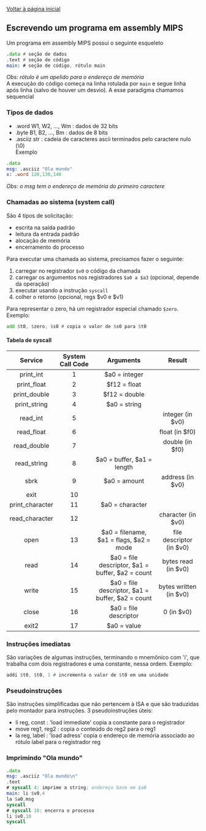 [Voltar à página inicial](https://github.com/W4RT1N5/fac#glossário)
## Escrevendo um programa em assembly MIPS
Um programa em assembly MIPS possui o seguinte esqueleto
```asm
.data # seção de dados
.text # seção de código
main: # seção de código, rótulo main
```
*Obs: rótulo é um apelido para o endereço de memória*  
A execução do código começa na linha rotulada por `main` e segue linha após linha (salvo de houver um desvio). A esse paradigma chamamos sequencial
### Tipos de dados
* .word W1, W2, ..., Wm : dados de 32 bits
* .byte B1, B2, ..., Bm : dados de 8 bits
* .asciiz str : cadeia de caracteres ascii terminados pelo caractere nulo (\0)  
Exemplo
```asm
.data
msg: .asciiz "Ola mundo"
x: .word 120,130,140
```
*Obs: o msg tem o endereço de memória do primeiro caractere*

### Chamadas ao sistema (system call)
São 4 tipos de solicitação:
* escrita na saída padrão
* leitura da entrada padrão
* alocação de memória
* encerramento do processo

Para executar uma chamada ao sistema, precisamos fazer o seguinte:
1. carregar no registrador `$v0` o código da chamada
2. carregar os argumentos nos registradores `$a0 a $a3` (opcional, depende da operação)
3. executar usando a instrução `syscall`
4. colher o retorno (opcional, regs $v0 e $v1)

Para representar o zero, há um registrador especial chamado `$zero`. Exemplo:  
```asm 
add $t0, $zero, $s0 # copia o valor de $s0 para $t0
```
#### Tabela de syscall
Service |	System Call Code	| Arguments |	Result
:--: | :--: | :--: | :--:
print_int |	1 |	$a0 = integer | 	
print_float |	2 |	$f12 = float |
print_double |	3 |	$f12 = double | 	
print_string |	4 |	$a0 = string | 
read_int |	5	|	| integer (in $v0)
read_float |	6	| |	float (in $f0)
read_double |	7	|	| double (in $f0)
read_string |	8 |	$a0 = buffer, $a1 = length | 	
sbrk |	9 |	$a0 = amount | address (in $v0)
exit | 10 | | |
print_character | 11 | $a0 = character |
read_character | 12 | | character (in $v0)
open | 13 | $a0 = filename, $a1 = flags, $a2 = mode | file descriptor (in $v0)	
read | 14 | $a0 = file descriptor, $a1 = buffer, $a2 = count | bytes read (in $v0)	
write | 15 | $a0 = file descriptor, $a1 = buffer, $a2 = count | bytes written (in $v0)	
close | 16 | $a0 = file descriptor |	0 (in $v0) 
exit2 | 17 | $a0 = value |


### Instruções imediatas
São variações de algumas instruções, terminando o mnemônico com 'i', que trabalha com dois registradores e uma constante, nessa ordem. Exemplo:
```asm
addi $t0, $t0, 1 # incrementa o valor de $t0 em uma unidade
```
### Pseudoinstruções
São instruções simplificadas que não pertencem à ISA e que são traduzidas pelo montador para instruções. 3 pseudoinstruções úteis:
* li reg, const : 'load immediate' copia a constante para o registrador
* move reg1, reg2 : copia o conteúdo do reg2 para o reg1
* la reg, label : 'load adress' copia o endereço de memória associado ao rótulo label para o registrador reg
### Imprimindo "Ola mundo"
```asm
.data
msg: .asciiz "Ola mundo\n"
.text
# syscall 4: imprime a string; endereço base em $a0
main: li $v0,4
la $a0,msg
syscall
# syscall 10: encerra o processo
li $v0,10
syscall
```
